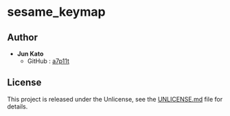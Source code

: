 # sesame_keymap

## Author
* **Jun Kato**
    * GitHub : [a7p11t](https://github.com/a7p11t)

## License
This project is released under the Unlicense,
see the [UNLICENSE.md](UNLICENSE.md) file for details.
